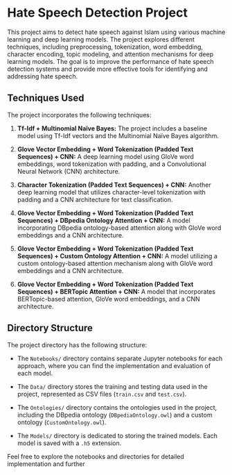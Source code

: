 # Hate Speech Detection Project

This project aims to detect hate speech against Islam using various machine learning and deep learning models. The project explores different techniques, including preprocessing, tokenization, word embedding, character encoding, topic modeling, and attention mechanisms for deep learning models. The goal is to improve the performance of hate speech detection systems and provide more effective tools for identifying and addressing hate speech.

## Techniques Used

The project incorporates the following techniques:

1. **Tf-Idf + Multinomial Naïve Bayes:** The project includes a baseline model using Tf-Idf vectors and the Multinomial Naïve Bayes algorithm.

2. **Glove Vector Embedding + Word Tokenization (Padded Text Sequences) + CNN:** A deep learning model using GloVe word embeddings, word tokenization with padding, and a Convolutional Neural Network (CNN) architecture.

3. **Character Tokenization (Padded Text Sequences) + CNN:** Another deep learning model that utilizes character-level tokenization with padding and a CNN architecture for text classification.

4. **Glove Vector Embedding + Word Tokenization (Padded Text Sequences) + DBpedia Ontology Attention + CNN:** A model incorporating DBpedia ontology-based attention along with GloVe word embeddings and a CNN architecture.

5. **Glove Vector Embedding + Word Tokenization (Padded Text Sequences) + Custom Ontology Attention + CNN:** A model utilizing a custom ontology-based attention mechanism along with GloVe word embeddings and a CNN architecture.

6. **Glove Vector Embedding + Word Tokenization (Padded Text Sequences) + BERTopic Attention + CNN:** A model that incorporates BERTopic-based attention, GloVe word embeddings, and a CNN architecture.

## Directory Structure

The project directory has the following structure:


- The `Notebooks/` directory contains separate Jupyter notebooks for each approach, where you can find the implementation and evaluation of each model.

- The `Data/` directory stores the training and testing data used in the project, represented as CSV files (`train.csv` and `test.csv`).

- The `Ontologies/` directory contains the ontologies used in the project, including the DBpedia ontology (`DBpediaOntology.owl`) and a custom ontology (`CustomOntology.owl`).

- The `Models/` directory is dedicated to storing the trained models. Each model is saved with a `.h5` extension.

Feel free to explore the notebooks and directories for detailed implementation and further
